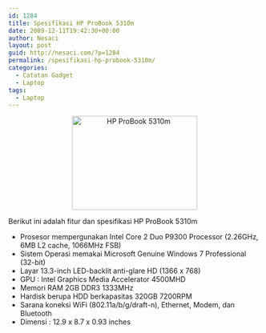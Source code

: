 ```yaml
---
id: 1284
title: Spesifikasi HP ProBook 5310m
date: 2009-12-11T19:42:30+00:00
author: Nesaci
layout: post
guid: http://nesaci.com/?p=1284
permalink: /spesifikasi-hp-probook-5310m/
categories:
  - Catatan Gadget
  - Laptop
tags:
  - Laptop
---
```

<p style="text-align: center;">
  <img loading="lazy" class="aligncenter" title="HP ProBook 5310m" src="http://2.bp.blogspot.com/_aLl8SoxccPw/SyDheMFvN_I/AAAAAAAAAD8/tMTC079Llg4/s400/HP-ProBook-5310m.jpg" alt="HP ProBook 5310m" width="250" height="188" />
</p>

<p style="text-align: justify;">
  Berikut ini adalah fitur dan spesifikasi HP ProBook 5310m
</p>

  * Prosesor mempergunakan Intel Core 2 Duo P9300 Processor (2.26GHz, 6MB L2 cache, 1066MHz FSB)
  * Sistem Operasi memakai Microsoft Genuine Windows 7 Professional (32-bit)
  * Layar 13.3-inch LED-backlit anti-glare HD (1366 x 768)
  * GPU : Intel Graphics Media Accelerator 4500MHD
  * Memori RAM 2GB DDR3 1333MHz
  * Hardisk berupa HDD berkapasitas 320GB 7200RPM
  * Sarana koneksi WiFi (802.11a/b/g/draft-n), Ethernet, Modem, dan Bluetooth
  * Dimensi : 12.9 x 8.7 x 0.93 inches